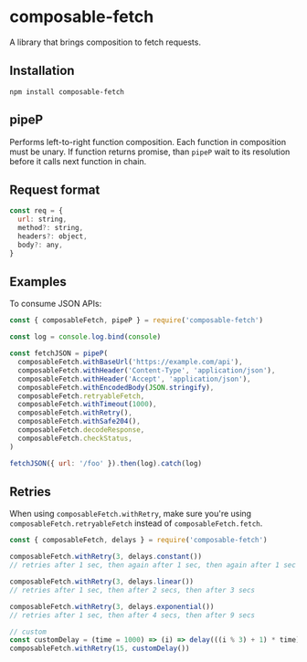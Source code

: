 # composable-fetch

A library that brings composition to fetch requests.

## Installation

```
npm install composable-fetch
```

## pipeP

Performs left-to-right function composition. Each function in composition must be unary. If function returns promise, than `pipeP` wait to its resolution before it calls next function in chain.

## Request format

```js
const req = {
  url: string,
  method?: string,
  headers?: object,
  body?: any,
}
```

## Examples

To consume JSON APIs:

```js
const { composableFetch, pipeP } = require('composable-fetch')

const log = console.log.bind(console)

const fetchJSON = pipeP(
  composableFetch.withBaseUrl('https://example.com/api'),
  composableFetch.withHeader('Content-Type', 'application/json'),
  composableFetch.withHeader('Accept', 'application/json'),
  composableFetch.withEncodedBody(JSON.stringify),
  composableFetch.retryableFetch,
  composableFetch.withTimeout(1000),
  composableFetch.withRetry(),
  composableFetch.withSafe204(),
  composableFetch.decodeResponse,
  composableFetch.checkStatus,
)

fetchJSON({ url: '/foo' }).then(log).catch(log)
```

## Retries

When using `composableFetch.withRetry`, make sure you're using `composableFetch.retryableFetch` instead of `composableFetch.fetch`.

```js
const { composableFetch, delays } = require('composable-fetch')

composableFetch.withRetry(3, delays.constant())
// retries after 1 sec, then again after 1 sec, then again after 1 sec

composableFetch.withRetry(3, delays.linear())
// retries after 1 sec, then after 2 secs, then after 3 secs

composableFetch.withRetry(3, delays.exponential())
// retries after 1 sec, then after 4 secs, then after 9 secs

// custom
const customDelay = (time = 1000) => (i) => delay(((i % 3) + 1) * time),
composableFetch.withRetry(15, customDelay())
```
